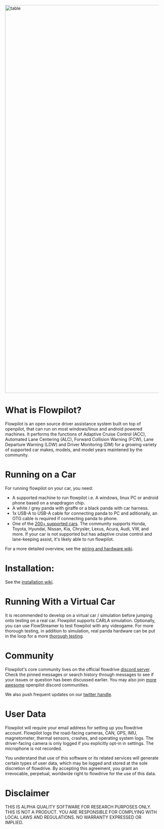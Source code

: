 <img src="https://i.ibb.co/LZtKvfB/Screenshot-from-2022-09-15-22-15-14.png" alt="table" width="1270" />

# What is Flowpilot?

Flowpilot is an open source driver assistance system built on top of openpilot, that can run on most windows/linux and android powered machines. It performs the functions of Adaptive Cruise Control (ACC), Automated Lane Centering (ALC), Forward Collision Warning (FCW), Lane Departure Warning (LDW) and Driver Monitoring (DM) for a growing variety of supported car makes, models, and model years maintened by the community.

# Running on a Car

For running flowpilot on your car, you need: 

 - A supported machine to run flowpilot i.e. A windows, linux PC or android phone based on a snapdragon chip.
 - A white / grey panda with giraffe or a black panda with car harness. 
 - 1x USB-A to USB-A cable for connecting panda to PC and aditionally, an OTG cable is required if connecting panda to phone.
 - One of the [200+ supported cars](https://github.com/commaai/openpilot/blob/master/docs/CARS.md). The community supports Honda, Toyota, Hyundai, Nissan, Kia, Chrysler, Lexus, Acura, Audi, VW, and more. If your car is not supported but has adaptive cruise control and lane-keeping assist, it's likely able to run flowpilot.
 
 For a more detailed overview, see the [wiring and hardware wiki](https://github.com/flowdriveai/flowpilot/wiki/Connecting-to-Car).
 
# Installation:
See the [installation wiki](https://github.com/flowdriveai/flowpilot/wiki/Installation).

# Running With a Virtual Car

It is recommended to develop on a virtual car / simulation before jumping onto testing on a real car. Flowpilot supports CARLA simulation. Optionally, you can use FlowStreamer to test flowpilot with any videogame. For more thorough testing, in addition to simulation, real panda hardware can be put in the loop for a more [thorough testing](https://twitter.com/flowdrive_ai/status/1566680576962478086).

# Community

Flowpilot's core community lives on the official flowdrive [discord server](https://discord.gg/mH8AUATafP). Check the pinned messages or search history through messages to see if your issues or question has been discussed earlier. You may also join [more awesome](https://linktr.ee/flowdrive) openpilot discord communities. 

We also push frequent updates on our [twitter handle](https://twitter.com/flowdrive_ai).

# User Data 

Flowpilot will require your email address for setting up you flowdrive account. Flowpilot logs the road-facing cameras, CAN, GPS, IMU, magnetometer, thermal sensors, crashes, and operating system logs. The driver-facing camera is only logged if you explicitly opt-in in settings. The microphone is not recorded.

You understand that use of this software or its related services will generate certain types of user data, which may be logged and stored at the sole discretion of flowdrive. By accepting this agreement, you grant an irrevocable, perpetual, worldwide right to flowdrive for the use of this data.

# Disclaimer 

THIS IS ALPHA QUALITY SOFTWARE FOR RESEARCH PURPOSES ONLY. THIS IS NOT A PRODUCT. YOU ARE RESPONSIBLE FOR COMPLYING WITH LOCAL LAWS AND REGULATIONS. NO WARRANTY EXPRESSED OR IMPLIED.
